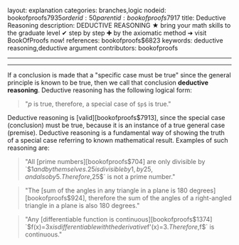 layout: explanation
categories: branches,logic
nodeid: bookofproofs$7935
orderid: 50
parentid: bookofproofs$7917
title: Deductive Reasoning
description: DEDUCTIVE REASONING ★ bring your math skills to the graduate level ✔ step by step ✚ by the axiomatic method ➜ visit BookOfProofs now!
references: bookofproofs$6823
keywords: deductive reasoning,deductive argument
contributors: bookofproofs

---


---

If a conclusion is made that a "specific case must be true" since the general principle is known to be true, then we call that conclusion **deductive reasoning**. Deductive reasoning has the following logical form:

> "$p$ is true, therefore, a special case of `$p$` is true."

Deductive reasoning is [valid][bookofproofs$7913], since the special case (conclusion) must be true, because it is an instance of a true general case (premise). Deductive reasoning is a fundamental way of showing the truth of a special case referring to known mathematical result. Examples of such reasoning are:

> "All [prime numbers][bookofproofs$704] are only divisible by `$1$` and by themselves. `$25$` is divisible by `$1$`, by `$25$`, and also by `$5$`. Therefore, `$25$` is not a prime number."

> "The [sum of the angles in any triangle in a plane is 180 degrees][bookofproofs$924], therefore the sum of the angles of a right-angled triangle in a plane is also 180 degrees."

> "Any [differentiable function is continuous][bookofproofs$1374] `$f(x)=3x$` is differentiable with the derivative `$f'(x)=3.$` Therefore, `$f$` is continuous."
